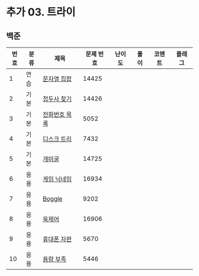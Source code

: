 # 추가 03. 트라이


## 백준
| 번호 | 분류 | 제목                                     | 문제 번호 | 난이도 | 풀이     | 코멘트 | 플래그 |
|----|-----|----------------------------------------|-----|-----|--------|-----|---|
| 1  | 연습 | [문자열 집합](https://www.acmicpc.net/problem/14425) | 14425 |     |  |    |  |
| 2  | 기본 | [접두사 찾기](https://www.acmicpc.net/problem/14426) | 14426 |     |  |    |  |
| 3  | 기본 | [전화번호 목록](https://www.acmicpc.net/problem/5052) | 5052 |     |  |    |  |
| 4  | 기본 | [디스크 트리](https://www.acmicpc.net/problem/7432) | 7432 |    |  |    |  |
| 5  | 기본 | [개미굴](https://www.acmicpc.net/problem/14725) | 14725 |     |  |    |  |
| 6  | 응용 | [게임 닉네임](https://www.acmicpc.net/problem/16934) | 16934 |     |  |    |  |
| 7  | 응용 | [Boggle](https://www.acmicpc.net/problem/9202) | 9202 |     |  |    |  |
| 8  | 응용 | [욱제어](https://www.acmicpc.net/problem/16906) | 16906 |     |  |    |  |
| 9  | 응용 | [휴대폰 자판](https://www.acmicpc.net/problem/5670) | 5670 |    |  |    |  |
| 10 | 응용 | [용량 부족](https://www.acmicpc.net/problem/5446) | 5446 |     |  |    |  |


